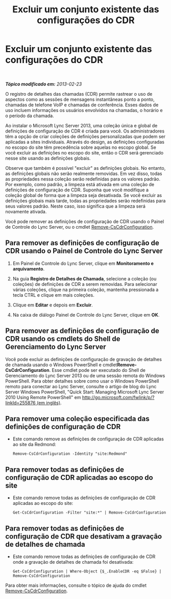 ﻿---
title: Excluir um conjunto existente das configurações do CDR
TOCTitle: Excluir um conjunto existente das configurações do CDR
ms:assetid: 8ebf5da8-c0fc-498c-8d85-527d3be8479a
ms:mtpsurl: https://technet.microsoft.com/pt-br/library/JJ688128(v=OCS.15)
ms:contentKeyID: 49886306
ms.date: 05/19/2016
mtps_version: v=OCS.15
ms.translationtype: HT
---

# Excluir um conjunto existente das configurações do CDR

 

_**Tópico modificado em:** 2013-02-23_

O registro de detalhes das chamadas (CDR) permite rastrear o uso de aspectos como as sessões de mensagens instantâneas ponto a ponto, chamadas de telefone VoIP e chamadas de conferência. Esses dados de uso incluem informações os usuários envolvidos na chamadas, o horário e o período da chamada.

Ao instalar o Microsoft Lync Server 2013, uma coleção única e global de definições de configuração de CDR é criada para você. Os administradores têm a opção de criar coleções de definições personalizadas que podem ser aplicadas a sites individuais. Através do design, as definições configuradas no escopo do site têm precedência sobre aquelas no escopo global. Se você excluir as definições no escopo do site, então o CDR será gerenciado nesse site usando as definições globais.

Observe que também é possível "excluir" as definições globais. No entanto, as definições globais não serão realmente removidas. Em vez disso, todas as propriedades nessa coleção serão redefinidas para os valores padrão. Por exemplo, como padrão, a limpeza está ativada em uma coleção de definições de configuração de CDR. Suponha que você modifique a coleção global de forma que a limpeza seja desativada. Se você excluir as definições globais mais tarde, todas as propriedades serão redefinidas para seus valores padrão. Neste caso, isso significa que a limpeza será novamente ativada.

Você pode remover as definições de configuração de CDR usando o Painel de Controle do Lync Server, ou o cmdlet [Remove-CsCdrConfiguration](remove-cscdrconfiguration.md).

## Para remover as definições de configuração de CDR usando o Painel de Controle do Lync Server

1.  Em Painel de Controle do Lync Server, clique em **Monitoramento e arquivamento**.

2.  Na guia **Registro de Detalhes de Chamada**, selecione a coleção (ou coleções) de definições de CDR a serem removidas. Para selecionar várias coleções, clique na primeira coleção, mantenha pressionada a tecla CTRL e clique em mais coleções.

3.  Clique em **Editar** e depois em **Excluir**.

4.  Na caixa de diálogo Painel de Controle do Lync Server, clique em **OK**.

## Para remover as definições de configuração de CDR usando os cmdlets do Shell de Gerenciamento do Lync Server

Você pode excluir as definições de configuração de gravação de detalhes de chamada usando o Windows PowerShell e cmdlet**Remove-CsCdrConfiguration**. Esse cmdlet pode ser executado do Shell de Gerenciamento do Lync Server 2013 ou de uma sessão remota do Windows PowerShell. Para obter detalhes sobre como usar o Windows PowerShell remoto para conectar ao Lync Server, consulte o artigo de blog do Lync Server Windows PowerShell, "Quick Start: Managing Microsoft Lync Server 2010 Using Remote PowerShell" em [http://go.microsoft.com/fwlink/p/?linkId=255876 (em inglês)](http://go.microsoft.com/fwlink/p/?linkid=255876).

## Para remover uma coleção especificada das definições de configuração de CDR

  - Este comando remove as definições de configuração de CDR aplicadas ao site da Redmond:
    
        Remove-CsCdrConfiguration -Identity "site:Redmond"

## Para remover todas as definições de configuração de CDR aplicadas ao escopo do site

  - Este comando remove todas as definições de configuração de CDR aplicadas ao escopo do site:
    
        Get-CsCdrConfiguration -Filter "site:*" | Remove-CsCdrConfiguration

## Para remover todas as definições de configuração de CDR que desativam a gravação de detalhes de chamada

  - Este comando remove todas as definições de configuração de CDR onde a gravação de detalhes de chamada foi desativada:
    
        Get-CsCdrConfiguration | Where-Object {$_.EnableCDR -eq $False} | Remove-CsCdrConfiguration

Para obter mais informações, consulte o tópico de ajuda do cmdlet [Remove-CsCdrConfiguration](remove-cscdrconfiguration.md).

